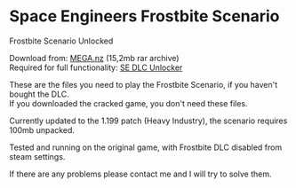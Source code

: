 # Space Engineers Frostbite Scenario
Frostbite Scenario Unlocked

Download from: [MEGA.nz](https://mega.nz/file/3YpzVAgS#mdrQ2Y8Hrh24-sT_ytH38km8kekBj7PByU36CZKIrSw) (15,2mb rar archive)  
Required for full functionality: [SE DLC Unlocker](https://github.com/Lamer87/Space_Engineers_DLC_unlocker)

These are the files you need to play the Frostbite Scenario, if you haven't bought the DLC.  
If you downloaded the cracked game, you don't need these files.

Currently updated to the 1.199 patch (Heavy Industry), the scenario requires 100mb unpacked.

Tested and running on the original game, with Frostbite DLC disabled from steam settings.

If there are any problems please contact me and I will try to solve them.
